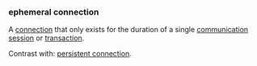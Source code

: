 ### ephemeral connection

<p class="c8"><span>A </span><span class="c2"><a class="c3" href="#h.thbpewq1px8x">connection</a></span><span>&nbsp;that only exists for the duration of a single </span><span class="c2"><a class="c3" href="#h.i82tgrmxy0d8">communication session</a></span><span>&nbsp;or </span><span class="c2"><a class="c3" href="#h.92pu88ke4p7k">transaction</a></span><span class="c0">.</span></p><p class="c8"><span>Contrast with: </span><span class="c2"><a class="c3" href="#h.ccf1vkxvhh1l">persistent connection</a></span><span class="c0">.</span></p>